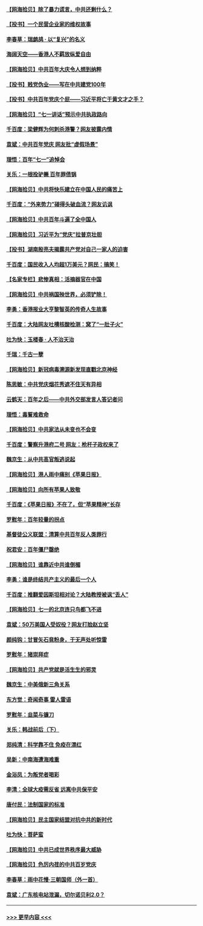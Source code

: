 #### [【网海拾贝】除了暴力谎言，中共还剩什么？](../pages/nsc993/n13071082.md?t=07070352) 
#### [【投书】一个民营企业家的维权故事](../pages/nsc993/n13070932.md?t=07070352) 
#### [李春草：瑞鹧鸪 · 以“复兴”的名义](../pages/nsc993/n13069984.md?t=07070352) 
#### [海阔天空——香港人不羁放纵爱自由](../pages/nsc993/n13069407.md?t=07070352) 
#### [【网海拾贝】中共百年大庆令人想到纳粹](../pages/nsc993/n13068483.md?t=07070352) 
#### [【投书】贱党伪业——写在中共建党100年](../pages/nsc993/n13067843.md?t=07070352) 
#### [【投书】中共百年党庆个屁——习近平将亡于黄文才之手？](../pages/nsc993/n13067425.md?t=07070352) 
#### [【网海拾贝】“七一讲话”预示中共执政路向](../pages/nsc993/n13066434.md?t=07070352) 
#### [千百度：梁健辉为何刺杀港警？网友披露内情](../pages/nsc993/n13066979.md?t=07070352) 
#### [袁斌：中共百年党庆 网友批“虚假场景”](../pages/nsc993/n13066385.md?t=07070352) 
#### [理悟：百年“七一”追悼会](../pages/nsc993/n13066106.md?t=07070352) 
#### [关乐：一根拴驴橛 百年罪债锅](../pages/nsc993/n13066089.md?t=07070352) 
#### [【网海拾贝】中共将快乐建立在中国人民的痛苦上](../pages/nsc993/n13064939.md?t=07070352) 
#### [千百度：“外来势力”碰得头破血流？网友讥讽](../pages/nsc993/n13064878.md?t=07070352) 
#### [【网海拾贝】中共百年斗遍了全中国人](../pages/nsc993/n13060020.md?t=07070352) 
#### [【网海拾贝】习近平为“党庆”拉普京壮胆](../pages/nsc993/n13057781.md?t=07070352) 
#### [【投书】湖南殷亮夫揭露共产党对自己一家人的迫害](../pages/nsc993/n13057744.md?t=07070352) 
#### [千百度：国民收入人均超1万美元？网民：搞笑！](../pages/nsc993/n13057692.md?t=07070352) 
#### [【名家专栏】悲惨真相：活摘器官在中国](../pages/nsc993/n13056611.md?t=07070352) 
#### [【网海拾贝】中共祸国殃世界，必须铲除！](../pages/nsc993/n13056011.md?t=07070352) 
#### [李勇：香港报业大亨黎智英的传奇人生故事](../pages/nsc993/n13055258.md?t=07070352) 
#### [千百度：大陆网友吐槽核酸检测：窝了“一肚子火”](../pages/nsc993/n13055194.md?t=07070352) 
#### [吐为快：玉楼春 · 人不治天治](../pages/nsc993/n13054028.md?t=07070352) 
#### [千瑞：千古一孽](../pages/nsc993/n13054016.md?t=07070352) 
#### [【网海拾贝】新冠病毒溯源新发现直戳北京神经](../pages/nsc993/n13052425.md?t=07070352) 
#### [陈思敏：中共党庆烟花秀遮不住天有异相](../pages/nsc993/n13052020.md?t=07070352) 
#### [云鹤天：百年之后——中共外交部发言人答记者问](../pages/nsc993/n13051604.md?t=07070352) 
#### [理悟：毒誓难救命](../pages/nsc993/n13051601.md?t=07070352) 
#### [【网海拾贝】中共家法从未变也不会变](../pages/nsc993/n13050366.md?t=07070352) 
#### [千百度：警察升港府二号 网友：枪杆子政权来了](../pages/nsc993/n13050261.md?t=07070352) 
#### [魏京生：从中共高官叛逃说起](../pages/nsc993/n13048997.md?t=07070352) 
#### [【网海拾贝】港人雨中痛别《苹果日报》](../pages/nsc993/n13048941.md?t=07070352) 
#### [【网海拾贝】向所有苹果人致敬](../pages/nsc993/n13046795.md?t=07070352) 
#### [千百度：《苹果日报》不在了，但“苹果精神”长存](../pages/nsc993/n13046703.md?t=07070352) 
#### [罗慰年：百年较量的拐点](../pages/nsc993/n13046542.md?t=07070352) 
#### [基督徒公义联盟：清算中共百年反人类罪行](../pages/nsc993/n13046499.md?t=07070352) 
#### [祝君安：百年僵尸罄绝](../pages/nsc993/n13045595.md?t=07070352) 
#### [【网海拾贝】谁靠近中共谁倒楣](../pages/nsc993/n13044667.md?t=07070352) 
#### [李勇：谁是终结共产主义的最后一个人](../pages/nsc993/n13044397.md?t=07070352) 
#### [千百度：推翻爱因斯坦相对论？大陆教授被讽“丢人”](../pages/nsc993/n13043908.md?t=07070352) 
#### [【网海拾贝】七一的北京连只鸟都飞不进](../pages/nsc993/n13041377.md?t=07070352) 
#### [袁斌：50万美国人受奴役？网友打脸赵立坚](../pages/nsc993/n13041330.md?t=07070352) 
#### [颜纯钩：甘冒矢石竟粉身，于无声处听惊雷](../pages/nsc993/n13041140.md?t=07070352) 
#### [罗慰年：猪崇拜症](../pages/nsc993/n13041071.md?t=07070352) 
#### [【网海拾贝】共产党就是活生生的邪灵](../pages/nsc993/n13036627.md?t=07070352) 
#### [魏京生：中美俄新三角关系](../pages/nsc993/n13035986.md?t=07070352) 
#### [东方觉：奇闻奇事 雷人雷语](../pages/nsc993/n13035878.md?t=07070352) 
#### [罗慰年：韭菜与镰刀](../pages/nsc993/n13034374.md?t=07070352) 
#### [关乐：韩战前后（下）](../pages/nsc993/n13034113.md?t=07070352) 
#### [郑纯清：科学靠不住 免疫在漂红](../pages/nsc993/n13034093.md?t=07070352) 
#### [吴新：中南海遭海难重](../pages/nsc993/n13034084.md?t=07070352) 
#### [金浴凤：为叛党者喝彩](../pages/nsc993/n13034058.md?t=07070352) 
#### [李清：全球大疫需反省 远离中共保平安](../pages/nsc993/n13033784.md?t=07070352) 
#### [唐付民：法制国家的标准](../pages/nsc993/n13032944.md?t=07070352) 
#### [【网海拾贝】民主国家结盟对抗中共的新时代](../pages/nsc993/n13031717.md?t=07070352) 
#### [吐为快：菩萨蛮](../pages/nsc993/n13030033.md?t=07070352) 
#### [【网海拾贝】中共已成世界秩序最大威胁](../pages/nsc993/n13028138.md?t=07070352) 
#### [【网海拾贝】色厉内荏的中共百岁党庆](../pages/nsc993/n13025582.md?t=07070352) 
#### [李春草：雨中花慢‧三朝国师（外一首）](../pages/nsc993/n13025567.md?t=07070352) 
#### [袁斌：广东核电站泄漏，切尔诺贝利2.0？](../pages/nsc993/n13025475.md?t=07070352) 

----
#### [ >>> 更早内容 <<< ](../indexes/nsc993-earlier.md)
